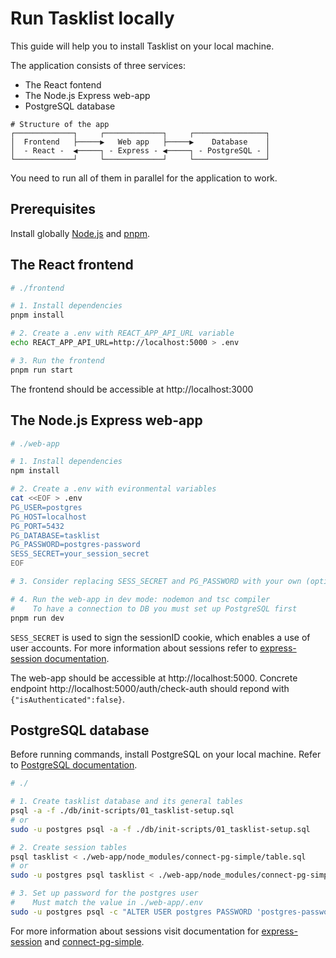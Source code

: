 # Run Tasklist locally

This guide will help you to install Tasklist on your local machine.

The application consists of three services:

- The React fontend
- The Node.js Express web-app
- PostgreSQL database

```plain text
# Structure of the app
┌─────────────┐     ┌─────────────┐     ┌────────────────┐
│  Frontend   ├─────▶   Web app   ├─────▶    Database    │
│  - React -  ◀─────┐ - Express - ◀─────┐ - PostgreSQL - │
└─────────────┘     └─────────────┘     └────────────────┘
```

You need to run all of them in parallel for the application to work.

## Prerequisites

Install globally [Node.js](https://nodejs.org) and [pnpm](https://pnpm.io/installation).

## The React frontend

```bash
# ./frontend

# 1. Install dependencies
pnpm install

# 2. Create a .env with REACT_APP_API_URL variable
echo REACT_APP_API_URL=http://localhost:5000 > .env

# 3. Run the frontend
pnpm run start
```

The frontend should be accessible at http://localhost:3000

## The Node.js Express web-app
```bash
# ./web-app

# 1. Install dependencies
npm install

# 2. Create a .env with evironmental variables
cat <<EOF > .env
PG_USER=postgres
PG_HOST=localhost
PG_PORT=5432
PG_DATABASE=tasklist
PG_PASSWORD=postgres-password
SESS_SECRET=your_session_secret
EOF

# 3. Consider replacing SESS_SECRET and PG_PASSWORD with your own (optional)

# 4. Run the web-app in dev mode: nodemon and tsc compiler
#    To have a connection to DB you must set up PostgreSQL first
pnpm run dev

```
`SESS_SECRET` is used to sign the sessionID cookie, which enables a use of user accounts. For more information about sessions refer to [express-session documentation](https://github.com/expressjs/session).

The web-app should be accessible at http://localhost:5000. Concrete endpoint http://localhost:5000/auth/check-auth should repond with `{"isAuthenticated":false}`.

## PostgreSQL database

Before running commands, install PostgreSQL on your local machine. Refer to [PostgreSQL documentation](https://www.postgresql.org/download/).

```bash
# ./

# 1. Create tasklist database and its general tables
psql -a -f ./db/init-scripts/01_tasklist-setup.sql
# or
sudo -u postgres psql -a -f ./db/init-scripts/01_tasklist-setup.sql

# 2. Create session tables
psql tasklist < ./web-app/node_modules/connect-pg-simple/table.sql
# or
sudo -u postgres psql tasklist < ./web-app/node_modules/connect-pg-simple/table.sql

# 3. Set up password for the postgres user
#    Must match the value in ./web-app/.env
sudo -u postgres psql -c "ALTER USER postgres PASSWORD 'postgres-password';"

```

For more information about sessions visit  documentation for [express-session](https://github.com/expressjs/session) and [connect-pg-simple](https://github.com/voxpelli/node-connect-pg-simple).
